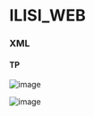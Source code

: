 # ILISI_WEB
### XML
#### TP
![image](https://github.com/MedElanaami/operateur_xml/assets/97893781/f65fb792-4516-4001-9226-ccd15c8b493b)

![image](https://github.com/MedElanaami/operateur_xml/assets/97893781/e92f015e-48bf-41cc-adbf-44d9bb7b71fd)
